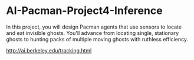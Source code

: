 # AI-Pacman-Project4-Inference
In this project, you will design Pacman agents that use sensors to locate and eat invisible ghosts. You'll advance from locating single, stationary ghosts to hunting packs of multiple moving ghosts with ruthless efficiency.

http://ai.berkeley.edu/tracking.html
